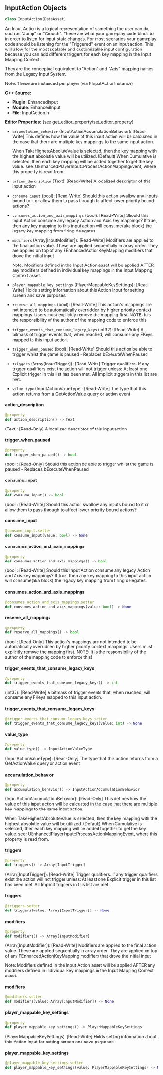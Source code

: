 ## InputAction Objects

```python
class InputAction(DataAsset)
```

An Input Action is a logical representation of something the user can do, such as "Jump" or "Crouch".
These are what your gameplay code binds to in order to listen for input state changes. For most scenarios
your gameplay code should be listening for the "Triggered" event on an input action. This will allow
for the most scalable and customizable input configuration because you can add different triggers
for each key mapping in the Input Mapping Context.

They are the conceptual equivalent to "Action" and "Axis" mapping names from the Legacy Input System.

Note: These are instanced per player (via FInputActionInstance)

**C++ Source:**

- **Plugin**: EnhancedInput
- **Module**: EnhancedInput
- **File**: InputAction.h

**Editor Properties:** (see get_editor_property/set_editor_property)

- ``accumulation_behavior`` (InputActionAccumulationBehavior):  [Read-Write] This defines how the value of this input action will be calcuated in the case that there are multiple key mappings to the same input action.

  When TakeHighestAbsoluteValue is selected, then the key mapping with the highest absolutle value will be utilized. (Default)
  When Cumulative is selected, then each key mapping will be added together to get the key value.
  see: UEnhancedPlayerInput::ProcessActionMappingEvent, where this property is read from.
- ``action_description`` (Text):  [Read-Write] A localized descriptor of this input action
- ``consume_input`` (bool):  [Read-Write] Should this action swallow any inputs bound to it or allow them to pass through to affect lower priority bound actions?
- ``consumes_action_and_axis_mappings`` (bool):  [Read-Write] Should this Input Action consume any legacy Action and Axis key mappings?
  If true, then any key mapping to this input action will consume(aka block) the legacy key
  mapping from firing delegates.
- ``modifiers`` (Array[InputModifier]):  [Read-Write] Modifiers are applied to the final action value.
  These are applied sequentially in array order.
  They are applied on top of any FEnhancedActionKeyMapping modifiers that drove the initial input

  Note: Modifiers defined in the Input Action asset will be applied AFTER any modifiers defined in individual key mappings in the Input Mapping Context asset.
- ``player_mappable_key_settings`` (PlayerMappableKeySettings):  [Read-Write] Holds setting information about this Action Input for setting screen and save purposes.
- ``reserve_all_mappings`` (bool):  [Read-Write] This action's mappings are not intended to be automatically overridden by higher priority context mappings. Users must explicitly remove the mapping first. NOTE: It is the responsibility of the author of the mapping code to enforce this!
- ``trigger_events_that_consume_legacy_keys`` (int32):  [Read-Write] A bitmask of trigger events that, when reached, will consume any FKeys mapped to this input action.
- ``trigger_when_paused`` (bool):  [Read-Write] Should this action be able to trigger whilst the game is paused - Replaces bExecuteWhenPaused
- ``triggers`` (Array[InputTrigger]):  [Read-Write] Trigger qualifiers. If any trigger qualifiers exist the action will not trigger unless:
  At least one Explicit trigger in this list has been met.
  All Implicit triggers in this list are met.
- ``value_type`` (InputActionValueType):  [Read-Write] The type that this action returns from a GetActionValue query or action event

<a id="unreal.InputAction.action_description"></a>

#### action_description

```python
@property
def action_description() -> Text
```

(Text):  [Read-Only] A localized descriptor of this input action

<a id="unreal.InputAction.trigger_when_paused"></a>

#### trigger_when_paused

```python
@property
def trigger_when_paused() -> bool
```

(bool):  [Read-Only] Should this action be able to trigger whilst the game is paused - Replaces bExecuteWhenPaused

<a id="unreal.InputAction.consume_input"></a>

#### consume_input

```python
@property
def consume_input() -> bool
```

(bool):  [Read-Write] Should this action swallow any inputs bound to it or allow them to pass through to affect lower priority bound actions?

<a id="unreal.InputAction.consume_input"></a>

#### consume_input

```python
@consume_input.setter
def consume_input(value: bool) -> None
```

<a id="unreal.InputAction.consumes_action_and_axis_mappings"></a>

#### consumes_action_and_axis_mappings

```python
@property
def consumes_action_and_axis_mappings() -> bool
```

(bool):  [Read-Write] Should this Input Action consume any legacy Action and Axis key mappings?
If true, then any key mapping to this input action will consume(aka block) the legacy key
mapping from firing delegates.

<a id="unreal.InputAction.consumes_action_and_axis_mappings"></a>

#### consumes_action_and_axis_mappings

```python
@consumes_action_and_axis_mappings.setter
def consumes_action_and_axis_mappings(value: bool) -> None
```

<a id="unreal.InputAction.reserve_all_mappings"></a>

#### reserve_all_mappings

```python
@property
def reserve_all_mappings() -> bool
```

(bool):  [Read-Only] This action's mappings are not intended to be automatically overridden by higher priority context mappings. Users must explicitly remove the mapping first. NOTE: It is the responsibility of the author of the mapping code to enforce this!

<a id="unreal.InputAction.trigger_events_that_consume_legacy_keys"></a>

#### trigger_events_that_consume_legacy_keys

```python
@property
def trigger_events_that_consume_legacy_keys() -> int
```

(int32):  [Read-Write] A bitmask of trigger events that, when reached, will consume any FKeys mapped to this input action.

<a id="unreal.InputAction.trigger_events_that_consume_legacy_keys"></a>

#### trigger_events_that_consume_legacy_keys

```python
@trigger_events_that_consume_legacy_keys.setter
def trigger_events_that_consume_legacy_keys(value: int) -> None
```

<a id="unreal.InputAction.value_type"></a>

#### value_type

```python
@property
def value_type() -> InputActionValueType
```

(InputActionValueType):  [Read-Only] The type that this action returns from a GetActionValue query or action event

<a id="unreal.InputAction.accumulation_behavior"></a>

#### accumulation_behavior

```python
@property
def accumulation_behavior() -> InputActionAccumulationBehavior
```

(InputActionAccumulationBehavior):  [Read-Only] This defines how the value of this input action will be calcuated in the case that there are multiple key mappings to the same input action.

When TakeHighestAbsoluteValue is selected, then the key mapping with the highest absolutle value will be utilized. (Default)
When Cumulative is selected, then each key mapping will be added together to get the key value.
see: UEnhancedPlayerInput::ProcessActionMappingEvent, where this property is read from.

<a id="unreal.InputAction.triggers"></a>

#### triggers

```python
@property
def triggers() -> Array[InputTrigger]
```

(Array[InputTrigger]):  [Read-Write] Trigger qualifiers. If any trigger qualifiers exist the action will not trigger unless:
At least one Explicit trigger in this list has been met.
All Implicit triggers in this list are met.

<a id="unreal.InputAction.triggers"></a>

#### triggers

```python
@triggers.setter
def triggers(value: Array[InputTrigger]) -> None
```

<a id="unreal.InputAction.modifiers"></a>

#### modifiers

```python
@property
def modifiers() -> Array[InputModifier]
```

(Array[InputModifier]):  [Read-Write] Modifiers are applied to the final action value.
These are applied sequentially in array order.
They are applied on top of any FEnhancedActionKeyMapping modifiers that drove the initial input

Note: Modifiers defined in the Input Action asset will be applied AFTER any modifiers defined in individual key mappings in the Input Mapping Context asset.

<a id="unreal.InputAction.modifiers"></a>

#### modifiers

```python
@modifiers.setter
def modifiers(value: Array[InputModifier]) -> None
```

<a id="unreal.InputAction.player_mappable_key_settings"></a>

#### player_mappable_key_settings

```python
@property
def player_mappable_key_settings() -> PlayerMappableKeySettings
```

(PlayerMappableKeySettings):  [Read-Write] Holds setting information about this Action Input for setting screen and save purposes.

<a id="unreal.InputAction.player_mappable_key_settings"></a>

#### player_mappable_key_settings

```python
@player_mappable_key_settings.setter
def player_mappable_key_settings(value: PlayerMappableKeySettings) -> None
```

<a id="unreal.InputMappingContext"></a>